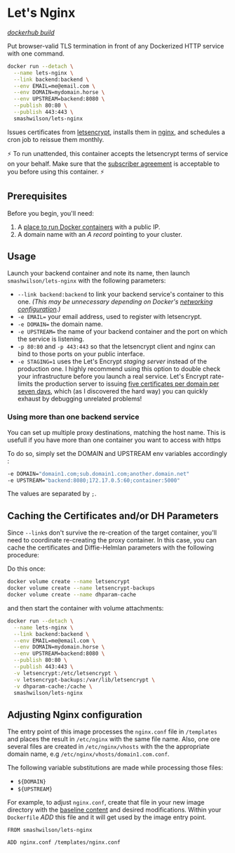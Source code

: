 # Let's Nginx

*[dockerhub build](https://hub.docker.com/r/smashwilson/lets-nginx/)*

Put browser-valid TLS termination in front of any Dockerized HTTP service with one command.

```bash
docker run --detach \
  --name lets-nginx \
  --link backend:backend \
  --env EMAIL=me@email.com \
  --env DOMAIN=mydomain.horse \
  --env UPSTREAM=backend:8080 \
  --publish 80:80 \
  --publish 443:443 \
  smashwilson/lets-nginx
```

Issues certificates from [letsencrypt](https://letsencrypt.org/), installs them in [nginx](https://www.nginx.com/), and schedules a cron job to reissue them monthly.

:zap: To run unattended, this container accepts the letsencrypt terms of service on your behalf. Make sure that the [subscriber agreement](https://letsencrypt.org/repository/) is acceptable to you before using this container. :zap:

## Prerequisites

Before you begin, you'll need:

 1. A [place to run Docker containers](https://getcarina.com/) with a public IP.
 2. A domain name with an *A record* pointing to your cluster.

## Usage

Launch your backend container and note its name, then launch `smashwilson/lets-nginx` with the following parameters:

 * `--link backend:backend` to link your backend service's container to this one. *(This may be unnecessary depending on Docker's [networking configuration](https://docs.docker.com/engine/userguide/networking/dockernetworks/).)*
 * `-e EMAIL=` your email address, used to register with letsencrypt.
 * `-e DOMAIN=` the domain name.
 * `-e UPSTREAM=` the name of your backend container and the port on which the service is listening.
 * `-p 80:80` and `-p 443:443` so that the letsencrypt client and nginx can bind to those ports on your public interface.
 * `-e STAGING=1` uses the Let's Encrypt *staging server* instead of the production one.
            I highly recommend using this option to double check your infrastructure before you launch a real service.
            Let's Encrypt rate-limits the production server to issuing
            [five certificates per domain per seven days](https://community.letsencrypt.org/t/public-beta-rate-limits/4772/3),
            which (as I discovered the hard way) you can quickly exhaust by debugging unrelated problems!

### Using more than one backend service

You can set up multiple proxy destinations, matching the host name. This is usefull if you have more than one container you want to access with https

To do so, simply set the DOMAIN and UPSTREAM env variables accordingly :
```bash
-e DOMAIN="domain1.com;sub.domain1.com;another.domain.net"
-e UPSTREAM="backend:8080;172.17.0.5:60;container:5000"
``` 
The values are separated by `;`.

## Caching the Certificates and/or DH Parameters

Since `--link`s don't survive the re-creation of the target container, you'll need to coordinate re-creating
the proxy container. In this case, you can cache the certificates and Diffie-Helmlan parameters with the following procedure:

Do this once:

```bash
docker volume create --name letsencrypt
docker volume create --name letsencrypt-backups
docker volume create --name dhparam-cache
```

and then start the container with volume attachments:

```bash
docker run --detach \
  --name lets-nginx \
  --link backend:backend \
  --env EMAIL=me@email.com \
  --env DOMAIN=mydomain.horse \
  --env UPSTREAM=backend:8080 \
  --publish 80:80 \
  --publish 443:443 \
  -v letsencrypt:/etc/letsencrypt \
  -v letsencrypt-backups:/var/lib/letsencrypt \
  -v dhparam-cache:/cache \
  smashwilson/lets-nginx
```

## Adjusting Nginx configuration

The entry point of this image processes the  `nginx.conf` file in `/templates` and places the result in `/etc/nginx` with the same file name.
Also, one ore several files are created in `/etc/nginx/vhosts` with the the appropriate domain name, e.g `/etc/nginx/vhosts/domain1.com.conf`.

The following variable substitutions are made while processing those files:

* `${DOMAIN}`
* `${UPSTREAM}`

For example, to adjust `nginx.conf`, create that file in your new image directory
with the [baseline content](templates/nginx.conf) and desired modifications.
Within your `Dockerfile` *ADD* this file  and it will get used by the image entry point.

```docker
FROM smashwilson/lets-nginx

ADD nginx.conf /templates/nginx.conf
```
